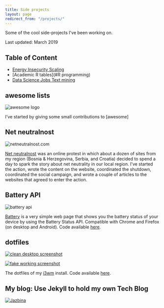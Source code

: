 ```yaml
---
title: Side projects
layout: page
redirect_from: "/projects/"
---
```


Some of the cool side-projects I've been working on.

Last updated: March 2019

## Table of Content

* [Energy Insecurity Scaling](#awesome-lists)
* [Academic R tables](#R programming)
* [Data Science Jobs Text mining](#battery-api)

## awesome lists

![awesome logo](https://camo.githubusercontent.com/9cdace173cd8a48b0b633c47374c3553494e0d8f/68747470733a2f2f7261776769742e636f6d2f73696e647265736f726875732f617765736f6d652f6d61737465722f6d656469612f6c6f676f2e737667)

I've started by giving some small contributions to [awesome]

## Net neutralnost

![netneutralnost.com](https://i.imgur.com/icc6aTn.png)

[Net neutralnost](https://netneutralnost.com/) was an online protest in which about a dozen of sites from my region (Bosnia & Herzegovina, Serbia, and Croatia) decided to spend a day to spark the story about net neutrality in our local region. I've started the action, wrote the content on the website, coordinated the shutdown, coordinated the social campaign, and wrote a couple of articles to the websites that agreed to enter the action.  

## Battery API

<img src="https://scontent-cdg2-1.xx.fbcdn.net/hphotos-xtf1/v/t1.0-9/s720x720/1425601_539855279502629_7569263953278633140_n.png?oh=49f9836a38a684a062e9ffc006f42639&oe=56D80387" alt="battery api" class="fit image">

[Battery](https://r3bl.me/battery/) is a very simple web page that shows you the battery status of your device by using the Battery Status API. Compatible with Chrome and Firefox (on desktop and Android). Code available [here](https://github.com/aleksandar-todorovic/battery).

## dotfiles
<a href="https://i.imgur.com/kQBIy3H.png"><img src="https://i.imgur.com/kQBIy3H.png" alt="clean desktop screenshot" class="fit image"></a>


<a href="https://i.imgur.com/iSu2KMY.png"><img src="https://i.imgur.com/iSu2KMY.png" alt="fake working screenshot" class="fit image"></a>

The dotfiles of my [i3wm](https://i3wm.org/) install. Code available [here](https://github.com/aleksandar-todorovic/dotfiles).

## My blog: Use Jekyll to hold my own Tech Blog

<a href="https://tech.occrp.org"><img src="https://i.imgur.com/w5srZBJ.png" alt="Jazbina" class="fit image"></a>
